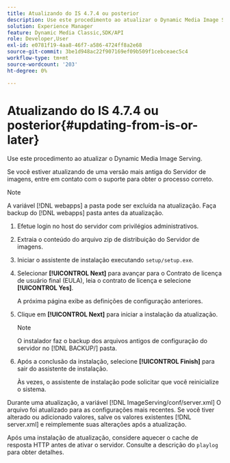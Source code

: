 ```yaml
---
title: Atualizando do IS 4.7.4 ou posterior
description: Use este procedimento ao atualizar o Dynamic Media Image Serving.
solution: Experience Manager
feature: Dynamic Media Classic,SDK/API
role: Developer,User
exl-id: e0781f19-4aa8-46f7-a586-4724ff8a2e68
source-git-commit: 3be1d948ac22f907169ef09b509f1cebceaec5c4
workflow-type: tm+mt
source-wordcount: '203'
ht-degree: 0%

---
```


# Atualizando do IS 4.7.4 ou posterior{#updating-from-is-or-later}

Use este procedimento ao atualizar o Dynamic Media Image Serving.

Se você estiver atualizando de uma versão mais antiga do Servidor de imagens, entre em contato com o suporte para obter o processo correto.

>[!NOTE]
>
>A variável [!DNL webapps] a pasta pode ser excluída na atualização. Faça backup do [!DNL webapps] pasta antes da atualização.

1. Efetue login no host do servidor com privilégios administrativos.
1. Extraia o conteúdo do arquivo zip de distribuição do Servidor de imagens.
1. Iniciar o assistente de instalação executando `setup/setup.exe`.
1. Selecionar **[!UICONTROL Next]** para avançar para o Contrato de licença de usuário final (EULA), leia o contrato de licença e selecione **[!UICONTROL Yes]**.

   A próxima página exibe as definições de configuração anteriores.
1. Clique em **[!UICONTROL Next]** para iniciar a instalação da atualização.

   >[!NOTE]
   >
   >O instalador faz o backup dos arquivos antigos de configuração do servidor no [!DNL BACKUP/] pasta.

1. Após a conclusão da instalação, selecione **[!UICONTROL Finish]** para sair do assistente de instalação.

   Às vezes, o assistente de instalação pode solicitar que você reinicialize o sistema.

Durante uma atualização, a variável [!DNL ImageServing/conf/server.xml] O arquivo foi atualizado para as configurações mais recentes. Se você tiver alterado ou adicionado valores, salve os valores existentes [!DNL server.xml] e reimplemente suas alterações após a atualização.

Após uma instalação de atualização, considere aquecer o cache de resposta HTTP antes de ativar o servidor. Consulte a descrição do `playlog` para obter detalhes.
